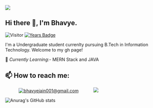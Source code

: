 <img src="https://cdn11.bigcommerce.com/s-ixtrkzisub/product_images/uploaded_images/banner-plant-trees.jpg"/>
 
## Hi there 👋, I'm Bhavye.
![Visitor](https://visitor-badge.laobi.icu/badge?page_id=bhavyejain001.bhavyejain001)
[![Years Badge](https://badges.pufler.dev/years/{bhavyejain001}/{bhavyejain001})](https://badges.pufler.dev)

 I'm a Undergraduate student currenlty pursuing B.Tech in Information Technology. Welcome to my gh page! <br>

🌱 *Currently Learning*:- MERN Stack and JAVA <br>

## 📫 How to reach me: <br>
&nbsp;&nbsp;&nbsp;&nbsp;&nbsp;&nbsp;&nbsp;&nbsp;&nbsp;&nbsp;
<a href="mailto:bhavyejain001@gmail.com">![bhavyejain001@gmail.com](https://img.shields.io/badge/Gmail-D14836?style=for-the-badge&logo=gmail&logoColor=white)</a>
&nbsp;&nbsp;&nbsp;&nbsp;&nbsp;&nbsp;&nbsp;&nbsp;&nbsp;&nbsp;
 [<img src="https://img.shields.io/badge/linkedin-%230077B5.svg?&style=for-the-badge&logo=linkedin&logoColor=white" />](https://www.linkedin.com/in/bhavye-jain-7a9b6218b) 

 <!-- [LinkedIn](https://www.linkedin.com/in/bhavye-jain-7a9b6218b) -->
<!-- 
![Bhavye GitHub stats](https://github-readme-stats.vercel.app/api?username=bhavyejain001&theme=merko_icons=true) -->
![Anurag's GitHub stats](https://github-readme-stats.vercel.app/api?username=bhavyejain001&show_icons=true&theme=merko)


